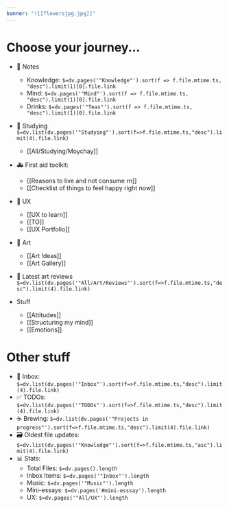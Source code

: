 ```yaml
---
banner: "![[flowersjpg.jpg]]"
---
```


# Choose your journey...

- 📝 Notes
	- Knowledge: `$=dv.pages('"Knowledge"').sort(f => f.file.mtime.ts, "desc").limit(1)[0].file.link`
	- Mind: `$=dv.pages('"Mind"').sort(f => f.file.mtime.ts, "desc").limit(1)[0].file.link`
	- Drinks: `$=dv.pages('"Teas"').sort(f => f.file.mtime.ts, "desc").limit(1)[0].file.link`
- 📖 Studying
`$=dv.list(dv.pages('"Studying"').sort(f=>f.file.mtime.ts,"desc").limit(4).file.link)`
	- [[All/Studying/Moychay]]
- 🚑 First aid toolkit:
	- [[Reasons to live and not consume rn]]
	- [[Checklist of things to feel happy right now]]
	
- 📲 UX
	- [[UX to learn]]
	- [[TO]]
	- [[UX Portfolio]]
- 🎨 Art
	- [[Art !deas]]
	- [[Art Gallery]]
- 🧾 Latest art reviews
`$=dv.list(dv.pages('"All/Art/Reviews"').sort(f=>f.file.mtime.ts,"desc").limit(4).file.link)`
- Stuff
	- [[Attitudes]]
	- [[Structuring my mind]]
	- [[Emotions]]

# Other stuff

- 📮 Inbox: 
`$=dv.list(dv.pages('"Inbox"').sort(f=>f.file.mtime.ts,"desc").limit(4).file.link)`
- ✅ TODOs: 
`$=dv.list(dv.pages('"TODOs"').sort(f=>f.file.mtime.ts,"desc").limit(4).file.link)`
- ☕ Brewing:
`$=dv.list(dv.pages('"Projects in progress"').sort(f=>f.file.mtime.ts,"desc").limit(4).file.link)`
- 🗃️ Oldest file updates: 
	`$=dv.list(dv.pages('"Knowledge"').sort(f=>f.file.mtime.ts,"asc").limit(4).file.link)`
- 📊 Stats:
	- Total Files: `$=dv.pages().length` 
	- Inbox Items: `$=dv.pages('"Inbox"').length`
	- Music: `$=dv.pages('"Music"').length`
	- Mini-essays: `$=dv.pages('#mini-esssay').length`
	- UX: `$=dv.pages('"All/UX"').length`